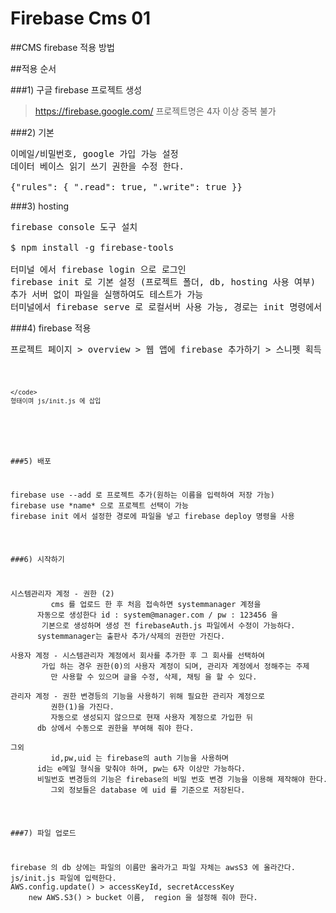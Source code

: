 # Firebase Cms 01

##CMS firebase 적용 방법


##적용 순서

###1) 구글 firebase 프로젝트 생성
>https://firebase.google.com/
>프로젝트명은 4자 이상 중복 불가

###2) 기본
<pre>
이메일/비밀번호, google 가입 가능 설정
데이터 베이스 읽기 쓰기 권한을 수정 한다.

{"rules": { ".read": true, ".write": true }}
</pre>

###3) hosting 
<pre>
firebase console 도구 설치

$ npm install -g firebase-tools

터미널 에서 firebase login 으로 로그인
firebase init 로 기본 설정 (프로젝트 폴더, db, hosting 사용 여부)
추가 서버 없이 파일을 실행하여도 테스트가 가능
터미널에서 firebase serve 로 로컬서버 사용 가능, 경로는 init 명령에서 선택한 폴더
</pre>

###4) firebase 적용
<pre>
프로젝트 페이지 > overview > 웹 앱에 firebase 추가하기 > 스니펫 획득
<code>
    <script>
      var config = {
        apiKey: "your key",
        authDomain: "your-domain.firebaseapp.com",
        databaseURL: "https://your-domain.firebaseio.com",
        storageBucket: "your-domain.appspot.com",
        messagingSenderId: "0000000"
      };
    </script>
    </code>
	형태이며 js/init.js 에 삽입
</pre>

###5) 배포
<pre>
firebase use --add 로 프로젝트 추가(원하는 이름을 입력하여 저장 가능)
firebase use *name* 으로 프로젝트 선택이 가능
firebase init 에서 설정한 경로에 파일을 넣고 firebase deploy 명령을 사용
</pre>







###6) 시작하기
<pre>
시스템관리자 계정 - 권한 (2)
    	 cms 를 업로드 한 후 처음 접속하면 systemmanager 계정을 
   	  자동으로 생성한다 id : system@manager.com / pw : 123456 을 
  	   기본으로 생성하며 생성 전 firebaseAuth.js 파일에서 수정이 가능하다.
   	  systemmanager는 출판사 추가/삭제의 권한만 가진다.

사용자 계정 - 시스템관리자 계정에서 회사를 추가한 후 그 회사를 선택하여
  	   가입 하는 경우 권한(0)의 사용자 계정이 되며, 관리자 계정에서 정해주는 주제
    	 만 사용할 수 있으며 글을 수정, 삭제, 채팅 을 할 수 있다.

관리자 계정 - 권한 변경등의 기능을 사용하기 위해 필요한 관리자 계정으로
    	 권한(1)을 가진다.
    	 자동으로 생성되지 않으므로 현재 사용자 계정으로 가입한 뒤 
   	  db 상에서 수동으로 권한을 부여해 줘야 한다.

그외
    	 id,pw,uid 는 firebase의 auth 기능을 사용하며
   	  id는 e메일 형식을 맞춰야 하며, pw는 6자 이상만 가능하다.
   	  비밀번호 변경등의 기능은 firebase의 비밀 번호 변경 기능을 이용해 제작해야 한다.
    	 그외 정보들은 database 에 uid 를 기준으로 저장된다.
</pre>

###7) 파일 업로드
<pre>
firebase 의 db 상에는 파일의 이름만 올라가고 파일 자체는 awsS3 에 올라간다.
js/init.js 파일에 입력한다.
AWS.config.update() > accessKeyId, secretAccessKey 
   	new AWS.S3() > bucket 이름,  region 을 설정해 줘야 한다.
</pre>
